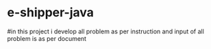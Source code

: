 # e-shipper-java

#in this project i develop all problem as per instruction and input of all problem is as per document